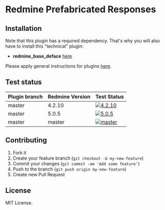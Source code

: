 Redmine Prefabricated Responses
======================



## Installation

Note that this plugin has a required dependency. That's why you will also have to install this "technical" plugin:
* **redmine_base_deface** [here](https://github.com/jbbarth/redmine_base_deface)

Please apply general instructions for plugins [here](http://www.redmine.org/wiki/redmine/Plugins).

## Test status

|Plugin branch| Redmine Version | Test Status       |
|-------------|-----------------|-------------------|
|master       | 4.2.10           | [![4.2.10][1]][5]  |
|master       | 5.0.5           | [![5.0.5][2]][5]  |
|master       | master          | [![master][3]][5] |

[1]: https://github.com/nanego/redmine_prefabricated_responses/actions/workflows/4_2_10.yml/badge.svg
[2]: https://github.com/nanego/redmine_prefabricated_responses/actions/workflows/5_0_5.yml/badge.svg
[3]: https://github.com/nanego/redmine_prefabricated_responses/actions/workflows/master.yml/badge.svg
[5]: https://github.com/nanego/redmine_prefabricated_responses/actions

## Contributing

1. Fork it
2. Create your feature branch (`git checkout -b my-new-feature`)
3. Commit your changes (`git commit -am 'Add some feature'`)
4. Push to the branch (`git push origin my-new-feature`)
5. Create new Pull Request

## License
MIT License.
